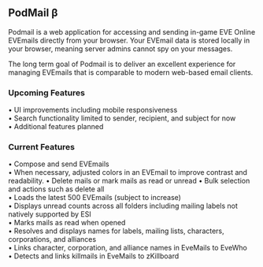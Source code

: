 ## PodMail β

Podmail is a web application for accessing and sending in-game EVE Online EVEmails directly from your browser. Your EVEmail data is stored locally in your browser, meaning server admins cannot spy on your messages.

The long term goal of Podmail is to deliver an excellent experience for managing EVEmails that is comparable to modern web-based email clients.

### Upcoming Features

• UI improvements including mobile responsiveness  
• Search functionality limited to sender, recipient, and subject for now  
• Additional features planned

### Current Features

• Compose and send EVEmails  
• When necessary, adjusted colors in an EVEmail to improve contrast and readability.
• Delete mails or mark mails as read or unread
• Bulk selection and actions such as delete all  
• Loads the latest 500 EVEmails (subject to increase)  
• Displays unread counts across all folders including mailing labels not natively supported by ESI  
• Marks mails as read when opened  
• Resolves and displays names for labels, mailing lists, characters, corporations, and alliances  
• Links character, corporation, and alliance names in EveMails to EveWho  
• Detects and links killmails in EveMails to zKillboard
